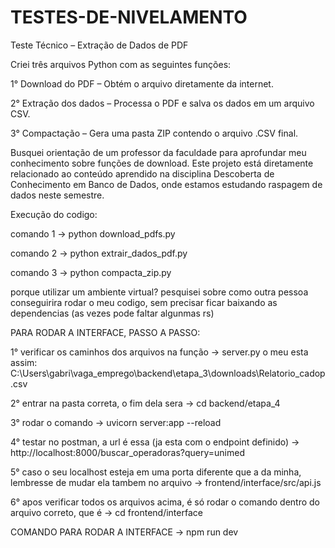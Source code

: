 # TESTES-DE-NIVELAMENTO
Teste Técnico – Extração de Dados de PDF

Criei três arquivos Python com as seguintes funções:

   1° Download do PDF – Obtém o arquivo diretamente da internet.

   2° Extração dos dados – Processa o PDF e salva os dados em um arquivo CSV.

   3° Compactação – Gera uma pasta ZIP contendo o arquivo .CSV final.


Busquei orientação de um professor da faculdade para aprofundar meu conhecimento sobre funções de download. Este projeto está diretamente relacionado ao conteúdo aprendido na disciplina Descoberta de Conhecimento em Banco de Dados, onde estamos estudando raspagem de dados neste semestre.

Execução do codigo: 

comando 1 -> python download_pdfs.py

comando 2 -> python extrair_dados_pdf.py

comando 3 -> python compacta_zip.py

porque utilizar um ambiente virtual?
pesquisei sobre como outra pessoa conseguirira rodar o meu codigo, sem precisar ficar baixando as dependencias (as vezes pode faltar algunmas rs)



PARA RODAR A INTERFACE, PASSO A PASSO:

1° verificar os caminhos dos arquivos na função -> server.py
   o meu esta assim: C:\Users\gabri\vaga_emprego\backend\etapa_3\downloads\Relatorio_cadop.csv

2° entrar na pasta correta, o fim dela sera -> cd backend/etapa_4

3° rodar o comando -> uvicorn server:app --reload

4° testar no postman, a url é essa (ja esta com o endpoint definido) -> http://localhost:8000/buscar_operadoras?query=unimed

5° caso o seu localhost esteja em uma porta diferente que a da minha, lembresse de mudar ela tambem no arquivo -> frontend/interface/src/api.js

6° apos verificar todos os arquivos acima, é só rodar o comando dentro do arquivo correto, que é -> cd frontend/interface

COMANDO PARA RODAR A INTERFACE -> npm run dev


